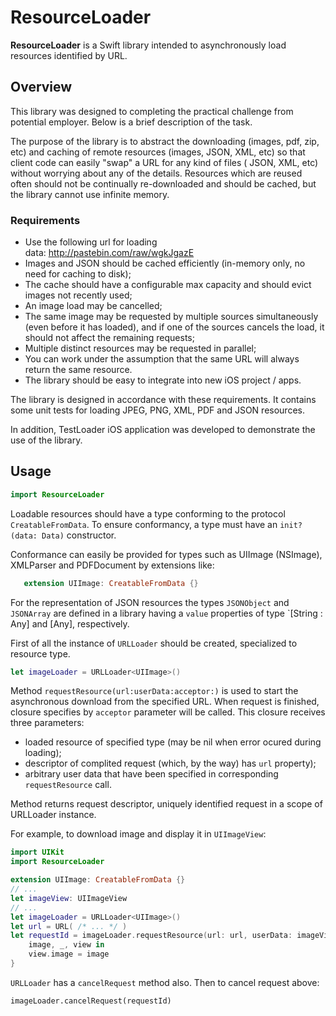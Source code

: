 #  ResourceLoader

__ResourceLoader__ is a Swift library intended to asynchronously load resources identified by URL.
## Overview

This library was designed to completing the practical challenge from potential  employer. Below is a brief description of the task.

The purpose of the library is to abstract the downloading (images, pdf, zip, etc) and caching of remote resources (images, JSON, XML, etc) so that client code can easily "swap" a URL for any kind of files ( JSON, XML, etc) without worrying about any of the details. Resources which are reused often should not be continually re-downloaded and should be cached, but the library cannot use infinite memory.

### Requirements

* Use the following url for loading data: http://pastebin.com/raw/wgkJgazE
* Images and JSON should be cached efficiently (in-memory only, no need for caching to disk);
* The cache should have a configurable max capacity and should evict images not recently used;
* An image load may be cancelled;
* The same image may be requested by multiple sources simultaneously (even before it has loaded), and if one of the sources cancels the load, it should not affect the remaining requests;
* Multiple distinct resources may be requested in parallel;
* You can work under the assumption that the same URL will always return the same resource.
* The library should be easy to integrate into new iOS project / apps.

The library is designed in accordance with these requirements. It contains some unit tests for loading JPEG, PNG, XML, PDF and JSON resources. 

In addition, TestLoader iOS application was developed to demonstrate the use of the library.


## Usage
```swift
import ResourceLoader
```
Loadable resources should have a type  conforming to the protocol `CreatableFromData`. To ensure conformancy, a type must have an `init?(data: Data)` constructor.

Conformance can easily be provided for types such as UIImage (NSImage), XMLParser and PDFDocument by extensions like:
 ```swift
    extension UIImage: CreatableFromData {}
```
For the representation of JSON resources the types `JSONObject` and `JSONArray` are defined in a library having a `value` properties of type `[String : Any] and [Any], respectively.

First of all the instance of `URLLoader` should be created, specialized to resource type.
```swift
let imageLoader = URLLoader<UIImage>()
```
Method  `requestResource(url:userData:acceptor:)` is used to start the asynchronous download from the specified URL. When request is finished, closure specifies by `acceptor` parameter will be called. This closure receives three parameters:

* loaded resource of specified type (may be nil when error ocured during loading);
* descriptor of complited request (which, by the way) has `url` property);
* arbitrary user data that have been specified in corresponding `requestResource` call.

Method returns request descriptor, uniquely identified request in a scope of URLLoader instance.

For example, to download image and display it in `UIImageView`:

```swift
import UIKit
import ResourceLoader

extension UIImage: CreatableFromData {}
// ...
let imageView: UIImageView
// ...
let imageLoader = URLLoader<UIImage>()
let url = URL( /* ... */ )
let requestId = imageLoader.requestResource(url: url, userData: imageView) {
    image, _, view in
    view.image = image
}
```
`URLLoader` has a `cancelRequest` method also. Then to cancel request above:

```
imageLoader.cancelRequest(requestId)
```


